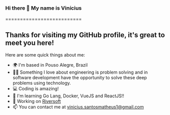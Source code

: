### Hi there 👋 My name is Vinícius
==========================

**Thanks for visiting my GitHub profile, it's great to meet you here!**
-----------------------------

Here are some quick things about me:

- 🌍  I'm based in Pouso Alegre, Brazil
- 🕵️‍♀️ Something I love about engineering is problem solving and in software development have the opportunity to solve these deep problems using technology.
- 💻 Coding is amazing!
- 🔭 I'm learning Go Lang, Docker, VueJS and ReactJS!!
- 🚀 Working on [Riversoft](http://riversoft.com.br)
- 📫 You can contact me at [vinicius.santosmatheus1@gmail.com](mailto:vinicius.santosmatheus1@gmail.com)
